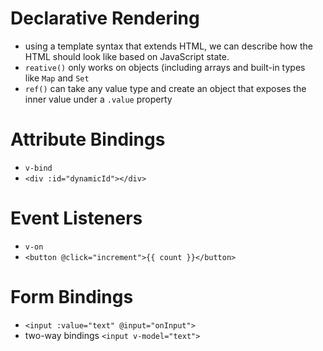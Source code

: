 # Declarative Rendering
- using a template syntax that extends HTML, we can describe how the HTML should look like based on JavaScript state.
- `reative()` only works on objects (including arrays and built-in types like `Map` and `Set`
- `ref()` can take any value type and create an object that exposes the inner value under a `.value` property

# Attribute Bindings
- `v-bind` 
- `<div :id="dynamicId"></div>`

# Event Listeners
- `v-on`
- `<button @click="increment">{{ count }}</button>`

# Form Bindings
- `<input :value="text" @input="onInput">`
- two-way bindings  `<input v-model="text">` 
